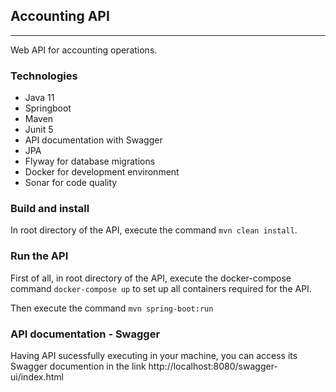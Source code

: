 ## Accounting API
***
Web API for accounting operations.
  
### Technologies
* Java 11
* Springboot
* Maven
* Junit 5
* API documentation with Swagger 
* JPA 
* Flyway for database migrations
* Docker for development environment
* Sonar for code quality

### Build and install
In root directory of the API, execute the command `mvn clean install`.

### Run the API
First of all, in root directory of the API, execute the docker-compose command `docker-compose up` to set up all containers required for the API. 
  
Then execute the command `mvn spring-boot:run` 

### API documentation - Swagger
Having API sucessfully executing in your machine, you can access its Swagger documention in the link http://localhost:8080/swagger-ui/index.html